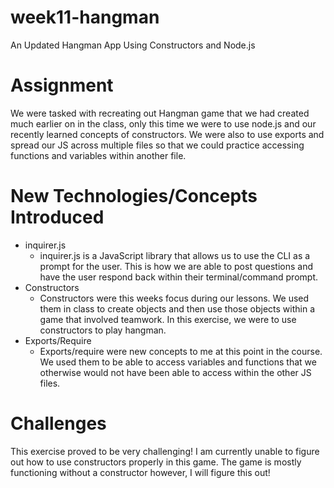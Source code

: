 # week11-hangman
An Updated Hangman App Using Constructors and Node.js
# Assignment
We were tasked with recreating out Hangman game that we had created much earlier on in the class, only this time we were to use node.js and our recently learned concepts of constructors. We were also to use exports and spread our JS across multiple files so that we could practice accessing functions and variables within another file.
# New Technologies/Concepts Introduced
* inquirer.js
	- inquirer.js is a JavaScript library that allows us to use the CLI as a prompt for the user. This is how we are able to post questions and have the user respond back within their terminal/command prompt.
* Constructors
	- Constructors were this weeks focus during our lessons. We used them in class to create objects and then use those objects within a game that involved teamwork. In this exercise, we were to use constructors to play hangman. 
* Exports/Require
	- Exports/require were new concepts to me at this point in the course. We used them to be able to access variables and functions that we otherwise would not have been able to access within the other JS files. 
# Challenges
This exercise proved to be very challenging! I am currently unable to figure out how to use constructors properly in this game. The game is mostly functioning without a constructor however, I will figure this out!
